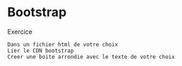 # Bootstrap

Exercice

```
Dans un fichier html de votre choix
Lier le CDN bootstrap
Creer une boite arrondie avec le texte de votre choix
```
